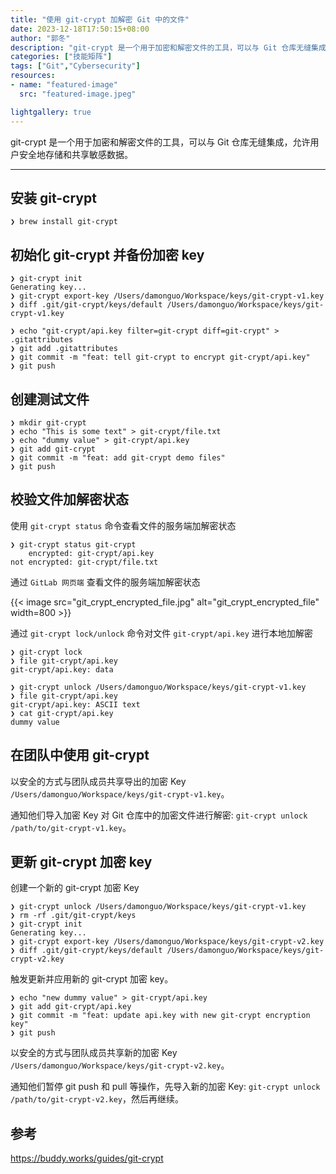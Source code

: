 ```yaml
---
title: "使用 git-crypt 加解密 Git 中的文件"
date: 2023-12-18T17:50:15+08:00
author: "郭冬"
description: "git-crypt 是一个用于加密和解密文件的工具，可以与 Git 仓库无缝集成，允许用户安全地存储和共享敏感数据。"
categories: ["技能矩阵"]
tags: ["Git","Cybersecurity"]
resources:
- name: "featured-image"
  src: "featured-image.jpeg"

lightgallery: true
---
```


git-crypt 是一个用于加密和解密文件的工具，可以与 Git 仓库无缝集成，允许用户安全地存储和共享敏感数据。

<!--more-->

---

## 安装 git-crypt

```plain
❯ brew install git-crypt
```

## 初始化 git-crypt 并备份加密 key

```plain
❯ git-crypt init
Generating key...
❯ git-crypt export-key /Users/damonguo/Workspace/keys/git-crypt-v1.key
❯ diff .git/git-crypt/keys/default /Users/damonguo/Workspace/keys/git-crypt-v1.key

❯ echo "git-crypt/api.key filter=git-crypt diff=git-crypt" > .gitattributes
❯ git add .gitattributes
❯ git commit -m "feat: tell git-crypt to encrypt git-crypt/api.key"
❯ git push
```

## 创建测试文件
```plain
❯ mkdir git-crypt
❯ echo "This is some text" > git-crypt/file.txt
❯ echo "dummy value" > git-crypt/api.key
❯ git add git-crypt
❯ git commit -m "feat: add git-crypt demo files"
❯ git push
```

## 校验文件加解密状态

使用 `git-crypt status` 命令查看文件的服务端加解密状态
```plain
❯ git-crypt status git-crypt
    encrypted: git-crypt/api.key
not encrypted: git-crypt/file.txt
```

通过 `GitLab 网页端` 查看文件的服务端加解密状态

{{< image src="git_crypt_encrypted_file.jpg" alt="git_crypt_encrypted_file" width=800 >}}

通过 `git-crypt lock/unlock` 命令对文件 `git-crypt/api.key` 进行本地加解密

```plain
❯ git-crypt lock
❯ file git-crypt/api.key
git-crypt/api.key: data

❯ git-crypt unlock /Users/damonguo/Workspace/keys/git-crypt-v1.key
❯ file git-crypt/api.key
git-crypt/api.key: ASCII text
❯ cat git-crypt/api.key
dummy value
```

## 在团队中使用 git-crypt

以安全的方式与团队成员共享导出的加密 Key `/Users/damonguo/Workspace/keys/git-crypt-v1.key`。

通知他们导入加密 Key 对 Git 仓库中的加密文件进行解密: `git-crypt unlock /path/to/git-crypt-v1.key`。

## 更新 git-crypt 加密 key

创建一个新的 git-crypt 加密 Key

```plain
❯ git-crypt unlock /Users/damonguo/Workspace/keys/git-crypt-v1.key
❯ rm -rf .git/git-crypt/keys
❯ git-crypt init
Generating key...
❯ git-crypt export-key /Users/damonguo/Workspace/keys/git-crypt-v2.key
❯ diff .git/git-crypt/keys/default /Users/damonguo/Workspace/keys/git-crypt-v2.key
```

触发更新并应用新的 git-crypt 加密 key。

```plain
❯ echo "new dummy value" > git-crypt/api.key
❯ git add git-crypt/api.key
❯ git commit -m "feat: update api.key with new git-crypt encryption key"
❯ git push
```

以安全的方式与团队成员共享新的加密 Key `/Users/damonguo/Workspace/keys/git-crypt-v2.key`。

通知他们暂停 git push 和 pull 等操作，先导入新的加密 Key: `git-crypt unlock /path/to/git-crypt-v2.key`，然后再继续。

## 参考

https://buddy.works/guides/git-crypt
